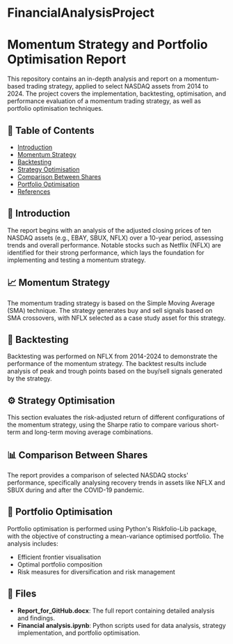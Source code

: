 # FinancialAnalysisProject

# Momentum Strategy and Portfolio Optimisation Report

This repository contains an in-depth analysis and report on a momentum-based trading strategy, applied to select NASDAQ assets from 2014 to 2024. The project covers the implementation, backtesting, optimisation, and performance evaluation of a momentum trading strategy, as well as portfolio optimisation techniques.

## 📑 Table of Contents
- [Introduction](#introduction)
- [Momentum Strategy](#momentum-strategy)
- [Backtesting](#backtesting)
- [Strategy Optimisation](#strategy-optimisation)
- [Comparison Between Shares](#comparison-between-shares)
- [Portfolio Optimisation](#portfolio-optimisation)
- [References](#references)

## 📖 Introduction
The report begins with an analysis of the adjusted closing prices of ten NASDAQ assets (e.g., EBAY, SBUX, NFLX) over a 10-year period, assessing trends and overall performance. Notable stocks such as Netflix (NFLX) are identified for their strong performance, which lays the foundation for implementing and testing a momentum strategy.

## 📈 Momentum Strategy
The momentum trading strategy is based on the Simple Moving Average (SMA) technique. The strategy generates buy and sell signals based on SMA crossovers, with NFLX selected as a case study asset for this strategy.

## 🔄 Backtesting
Backtesting was performed on NFLX from 2014-2024 to demonstrate the performance of the momentum strategy. The backtest results include analysis of peak and trough points based on the buy/sell signals generated by the strategy.

## ⚙️ Strategy Optimisation
This section evaluates the risk-adjusted return of different configurations of the momentum strategy, using the Sharpe ratio to compare various short-term and long-term moving average combinations.

## 📊 Comparison Between Shares
The report provides a comparison of selected NASDAQ stocks' performance, specifically analysing recovery trends in assets like NFLX and SBUX during and after the COVID-19 pandemic.

## 🧮 Portfolio Optimisation
Portfolio optimisation is performed using Python's Riskfolio-Lib package, with the objective of constructing a mean-variance optimised portfolio. The analysis includes:
- Efficient frontier visualisation
- Optimal portfolio composition
- Risk measures for diversification and risk management


## 📂 Files
- **Report_for_GitHub.docx**: The full report containing detailed analysis and findings.
- **Financial analysis.ipynb**: Python scripts used for data analysis, strategy implementation, and portfolio optimisation.

